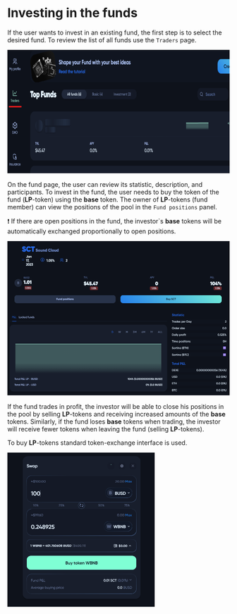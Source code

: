 # Investing in the funds

If the user wants to invest in an existing fund, the first step is to select the desired fund. To review the list of all funds use the `Traders` page.

<img src="../img/userGuideTraders/userGuideImg_Traders.png" height="280" />

On the fund page, the user can review its statistic, description, and participants. To invest in the fund, the user needs to buy the token of the fund (**LP**-token) using the **base** token. The owner of **LP**-tokens (fund member) can view the positions of the pool in the `Fund positions` panel.

❗ If there are open positions in the fund, the investor`s **base** tokens will be automatically exchanged proportionally to open positions.

<img src="../img/userGuideTraders/userGuideImg_FundPage.png" height="350" />

If the fund trades in profit, the investor will be able to close his positions in the pool by selling **LP**-tokens and receiving increased amounts of the **base** tokens. Similarly, if the fund loses **base** tokens when trading, the investor will receive fewer tokens when leaving the fund (selling **LP**-tokens).

To buy **LP**-tokens standard token-exchange interface is used.

<img src="../img/userGuideTraders/userGuideImg_Swap.png" height="350" />
